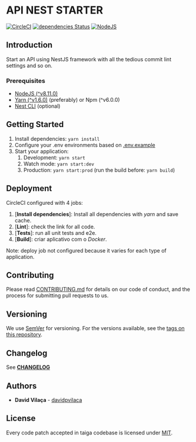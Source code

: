 # API NEST STARTER

[![CircleCI](https://circleci.com/gh/davidpvilaca/api-nest-starter.svg?style=shield&circle-token=339c2a2d8ec08e4de36981ad0121f0ed3a155b7a)](https://circleci.com/gh/davidpvilaca/api-nest-starter)
[![dependencies Status](https://david-dm.org/davidpvilaca/api-nest-starter/status.svg)](https://david-dm.org/davidpvilaca/api-nest-starter)
[![NodeJS](https://img.shields.io/badge/node-v10.11.0-brightgreen.svg)](#prerequisites)

## Introduction

Start an API using NestJS framework with all the tedious commit lint settings and so on.

### Prerequisites

* [NodeJS (^v8.11.0)](https://nodejs.org/en/)
* [Yarn (^v1.6.0)](https://yarnpkg.com/en) (preferably) or Npm (^v6.0.0)
* [Nest CLI](https://docs.nestjs.com/cli/overview) (optional)

## Getting Started

1. Install dependencies: `yarn install`
2. Configure your .env environments based on [.env.example](.env.example)
3. Start your application:
    1. Development: `yarn start`
    2. Watch mode: `yarn start:dev`
    3. Production: `yarn start:prod` (run the build before: `yarn build`)

## Deployment

CircleCI configured with 4 jobs:

1. [__Install dependencies__]: Install all dependencies with _yarn_ and save cache.
2. [__Lint__]: check the link for all code.
3. [__Tests__]: run all unit tests and e2e.
4. [__Build__]: criar aplicativo com o _Docker_.

Note: deploy job not configured because it varies for each type of application.

## Contributing

Please read [CONTRIBUTING.md](CONTRIBUTING.md) for details on our code of conduct, and the process for submitting pull requests to us.

## Versioning

We use [SemVer](http://semver.org/) for versioning. For the versions available, see the [tags on this repository](https://github.com/xdevelsistemas/cpcon-api/tags).

## Changelog

See [__CHANGELOG__](CHANGELOG.md)

## Authors

* **David Vilaça** - [davidpvilaca](https://github.com/davidpvilaca)

## License

Every code patch accepted in taiga codebase is licensed under [MIT](LICENSE).
